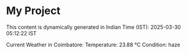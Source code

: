 # My Project

This content is dynamically generated in Indian Time (IST): 2025-03-30 05:12:22 IST


Current Weather in Coimbatore:
Temperature: 23.88 °C
Condition: haze
